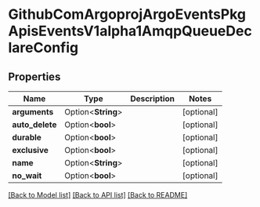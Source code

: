 # GithubComArgoprojArgoEventsPkgApisEventsV1alpha1AmqpQueueDeclareConfig

## Properties

Name | Type | Description | Notes
------------ | ------------- | ------------- | -------------
**arguments** | Option<**String**> |  | [optional]
**auto_delete** | Option<**bool**> |  | [optional]
**durable** | Option<**bool**> |  | [optional]
**exclusive** | Option<**bool**> |  | [optional]
**name** | Option<**String**> |  | [optional]
**no_wait** | Option<**bool**> |  | [optional]

[[Back to Model list]](../README.md#documentation-for-models) [[Back to API list]](../README.md#documentation-for-api-endpoints) [[Back to README]](../README.md)


